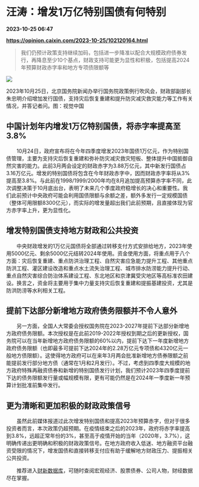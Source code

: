 # 汪涛：增发1万亿特别国债有何特别

**2023-10-25 06:47**

**https://opinion.caixin.com/2023-10-25/102120164.html**

> 我们仍预计政策支持继续加码，包括进一步降准以配合大规模政府债券发行，再降息至少10个基点，财政支持可能更为显性和积极，包括提高2024年预算财政赤字率和地方专项债限额等

  

![](https://img.caixin.com/2023-10-25/169821547952260_840_560.jpg)

2023年10月25日，北京国务院新闻办举行国务院政策例行吹风会，财政部副部长朱忠明介绍增加发行国债，支持灾后恢复重建和提升防灾减灾救灾能力等工作有关情况，并答记者问。图：视觉中国

  

中国计划年内增发1万亿特别国债，将赤字率提高至3.8%
---------------------------

　　10月24日，政府宣布将在今年四季度增发2023年国债1万亿元，作为特别国债管理，主要为支持灾后恢复重建和弥补防灾减灾救灾短板、整体提升中国抵御自然灾害的能力。此前3月两会设定的财政赤字为3.88万亿元，其中新发行国债占3.16万亿元。增发的特别国债将包含在今年财政赤字中，因而财政赤字率将从3%提高至3.8%。与此前在1998/1999/2000年均在8月追加提高预算赤字率不同，此次调整决策于10月底出台，表明了未来几个季度政府稳增长的决心和重要性。我们此前预计中央政府可能会利用国债限额与余额之差，额外多发行一定规模国债（整体可用限额8300亿元），而实际的增发量超出我们此前预期，且直接体现为官方赤字率上升，更为显性化。

增发特别国债支持地方财政和公共投资
-----------------

　　中央财政增发的1万亿元国债将全部通过转移支付方式安排给地方，2023年使用5000亿元、剩余5000亿元结转2024年使用。资金使用方面，将重点用于八个方面：灾后恢复重建、重点防洪治理工程、自然灾害应急能力提升工程、其他重点防洪工程、灌区建设改造和重点水土流失治理工程、城市排水防涝能力提升行动、重点自然灾害综合防治体系建设工程、东北地区和京津冀受灾地区等高标准农田建设。换言之，资金将主要用于集中力量支持灾后恢复重建和提振基建投资，尤其是防洪防涝等水利相关工程。

提前下达部分新增地方政府债务限额并不令人意外
----------------------

　　另一方面，全国人大常委会授权国务院在2023-2027年提前下达部分新增地方政府债务限额。本次授权是在此前2019-2022年授权到期之后的更新授权，国务院可以在当年新增地方政府债务限额的60%以内，提前下达下一年度新增地方政府债务限额（也即最多可提前下达2024年的2.28万亿元专项债和4320亿元一般地方债限额）。这使得地方政府可以在来年3月两会批准新增地方债券限额之前能提前发行部分地方债（通常在1月和2月发行）。不过，考虑到四季度大规模的地方政府特殊再融资债券和新增的特别国债发行计划，我们预计2023年四季度提前下达的债务限额发行量或幅规模有限，更有可能仍然是在2024年一季度新一年预算计划批准前集中发行。

更为清晰和更加积极的财政政策信号
----------------

　　虽然此前媒体报道过此次增发特别国债和提高2023年预算赤字，但对于很多投资者而言，本次政策仍超预期。在疫情结束之后的2023年，政府将赤字率提高到3.8%，远超正常年份的3%，甚至高于疫情开始的当年（2020年，3.7%），这明确传递出更明确和积极的财政政策信号。在地方政府收入低迷、地方融资平台融资受限的情况下，增发国债和直接转移支付应有助于缓解地方财政压力、提振相关公共投资。

　　推荐进入[财新数据库](https://cxdata.caixin.com/index)，可随时查阅宏观经济、股票债券、公司人物，财经数据尽在掌握。